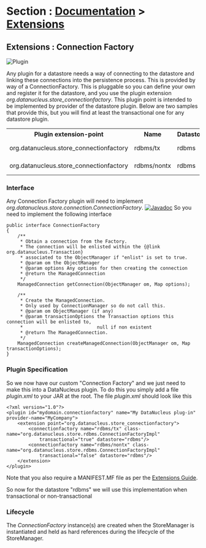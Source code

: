 <head><title>Extensions : Connection Factory</title></head>

# Section : [Documentation](../index.html) > [Extensions](index.html)

## Extensions : Connection Factory
![Plugin](../../images/nucleus_plugin.gif)

Any plugin for a datastore needs a way of connecting to the datastore and linking these
connections into the persistence process. This is provided by way of a ConnectionFactory.
This is pluggable so you can define your own and register it for the datastore, and you use the
plugin extension _org.datanucleus.store_connectionfactory_.
This plugin point is intended to be implemented by provider of the datastore plugin.
Below are two samples that provide this, but you will find at least the transactional one for any datastore plugin.


<table>
    <tr>
        <th>Plugin extension-point</th>
        <th>Name</th>
        <th>Datastore</th>
        <th>Transactional</th>
        <th width="80">Location</th>
    </tr>
    <tr>
        <td>org.datanucleus.store_connectionfactory</td>
        <td>rdbms/tx</td>
        <td>rdbms</td>
        <td>true</td>
        <td>datanucleus-rdbms</td>
    </tr>
    <tr>
        <td>org.datanucleus.store_connectionfactory</td>
        <td>rdbms/nontx</td>
        <td>rdbms</td>
        <td>false</td>
        <td>datanucleus-rdbms</td>
    </tr>
</table>


### Interface

Any Connection Factory plugin will need to implement _org.datanucleus.store.connection.ConnectionFactory_.
[![Javadoc](../../images/javadoc.gif)](http://www.datanucleus.org/javadocs/core/latest/org/datanucleus/store/connection/ConnectionFactory.html)
So you need to implement the following interface


    public interface ConnectionFactory
    {
        /**
         * Obtain a connection from the Factory. 
         * The connection will be enlisted within the {@link org.datanucleus.Transaction} 
         * associated to the ObjectManager if "enlist" is set to true.
         * @param om the ObjectManager
         * @param options Any options for then creating the connection
         * @return the ManagedConnection
         */
        ManagedConnection getConnection(ObjectManager om, Map options);
    
        /**
         * Create the ManagedConnection.
         * Only used by ConnectionManager so do not call this.
         * @param om ObjectManager (if any)
         * @param transactionOptions the Transaction options this connection will be enlisted to, 
         *                           null if non existent
         * @return The ManagedConnection.
         */
        ManagedConnection createManagedConnection(ObjectManager om, Map transactionOptions);
    }


### Plugin Specification

So we now have our custom "Connection Factory" and we just need to make this into a DataNucleus plugin. 
To do this you simply add a file _plugin.xml_ to your JAR at the root. The file _plugin.xml_ should look like this

	<?xml version="1.0"?>
	<plugin id="mydomain.connectionfactory" name="My DataNucleus plug-in" provider-name="MyCompany">
    	<extension point="org.datanucleus.store_connectionfactory">
        	<connectionfactory name="rdbms/tx" class-name="org.datanucleus.store.rdbms.ConnectionFactoryImpl"
            	transactional="true" datastore="rdbms"/>
        	<connectionfactory name="rdbms/nontx" class-name="org.datanucleus.store.rdbms.ConnectionFactoryImpl"
            	transactional="false" datastore="rdbms"/>
    	</extension>
	</plugin>

Note that you also require a MANIFEST.MF file as per the [Extensions Guide](index.html).

So now for the datastore "rdbms" we will use this implementation when transactional or non-transactional

### Lifecycle

The _ConnectionFactory_ instance(s) are created when the StoreManager is instantiated 
and held as hard references during the lifecycle of the StoreManager.
